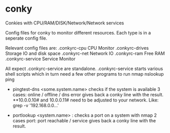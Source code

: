# conky
Conkies with CPU/RAM/DISK/Network/Network services

Config files for conky to monitor different resources. Each type is in a seperate config file.

Relevant config files are:
.conkyrc-cpu 	CPU Monitor
.conkyrc-drives Storage IO and disk space
.conkyrc-net Network IO
.conkyrc-ram Free RAM
.conkyrc-service Service Monitor

All expect .conkyrc-service are standalone.
.conkyrc-service starts various shell scripts which in turn need a few other programs to run
	nmap
	nslookup
	ping

- pingtest-dns <some.system.name>
	checks if the system is available
	3 cases: online / offline / dns error
	gives back a conky line with the result.
	**10.0.0.10# and 10.0.0.11# need to be adjusted to your network. Like: grep -v '192.168.0.0...'

- portlookup <system.name> <port to check> <Port name>:
	checks a port on a system with nmap
	2 cases port: port reachable / service
	gives back a conky line with the result.




